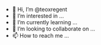 - 👋 Hi, I’m @teoxregent
- 👀 I’m interested in ...
- 🌱 I’m currently learning ...
- 💞️ I’m looking to collaborate on ...
- 📫 How to reach me ...

<!---
teoxregent/teoxregent is a ✨ special ✨ repository because its `README.md` (this file) appears on your GitHub profile.
You can click the Preview link to take a look at your changes.
--->
